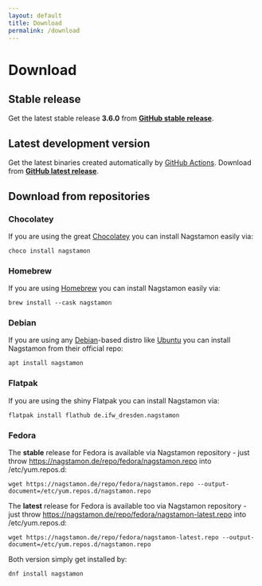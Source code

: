 ```yaml
---
layout: default
title: Download
permalink: /download
---
```


# Download

## Stable release

Get the latest stable release **3.6.0** from **[GitHub stable release](https://github.com/HenriWahl/Nagstamon/releases/tag/v3.6.0)**.

## Latest development version

Get the latest binaries created automatically by [GitHub Actions](https://github.com/features/actions). Download from **[GitHub latest release](https://github.com/HenriWahl/Nagstamon/releases/tag/latest)**.

## Download from repositories

### Chocolatey

If you are using the great [Chocolatey](https://chocolatey.org) you can install Nagstamon easily via:

`choco install nagstamon`

### Homebrew

If you are using [Homebrew](https://brew.sh) you can install Nagstamon easily via:

`brew install --cask nagstamon`

### Debian

If you are using any [Debian](https://www.debian.org)-based distro like [Ubuntu](https://www.ubuntu.com) you can install Nagstamon from their official repo:

`apt install nagstamon`

### Flatpak

If you are using the shiny Flatpak you can install Nagstamon via:

`flatpak install flathub de.ifw_dresden.nagstamon`

### Fedora

The **stable** release for Fedora is available via Nagstamon repository - just throw https://nagstamon.de/repo/fedora/nagstamon.repo into /etc/yum.repos.d:

`wget https://nagstamon.de/repo/fedora/nagstamon.repo --output-document=/etc/yum.repos.d/nagstamon.repo`

The **latest** release for Fedora is available too via Nagstamon repository - just throw https://nagstamon.de/repo/fedora/nagstamon-latest.repo into /etc/yum.repos.d:

`wget https://nagstamon.de/repo/fedora/nagstamon-latest.repo --output-document=/etc/yum.repos.d/nagstamon.repo`

Both version simply get installed by:

`dnf install nagstamon`

